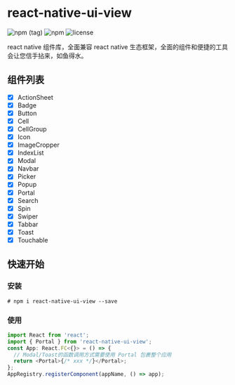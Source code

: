 # react-native-ui-view

![npm (tag)](https://img.shields.io/npm/v/react-native-ui-view.svg)
![npm](https://img.shields.io/npm/dm/react-native-ui-view.svg)
![license](https://img.shields.io/github/license/YMFE/react-native-ui-view.svg)

react native 组件库，全面兼容 react native 生态框架，全面的组件和便捷的工具会让您信手拈来，如鱼得水。

## 组件列表

- [x] ActionSheet
- [x] Badge
- [x] Button
- [x] Cell
- [x] CellGroup
- [x] Icon
- [x] ImageCropper
- [x] IndexList
- [x] Modal
- [x] Navbar
- [x] Picker
- [x] Popup
- [x] Portal
- [x] Search
- [x] Spin
- [x] Swiper
- [x] Tabbar
- [x] Toast
- [x] Touchable

## 快速开始

### 安装

```shell
# npm i react-native-ui-view --save
```

### 使用

```javascript
import React from 'react';
import { Portal } from 'react-native-ui-view';
const App: React.FC<{}> = () => {
  // Modal/Toast的函数调用方式需要使用 Portal 包裹整个应用
  return <Portal>{/* xxx */}</Portal>;
};
AppRegistry.registerComponent(appName, () => app);
```
